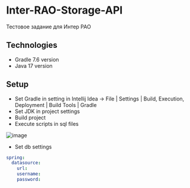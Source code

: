 # Inter-RAO-Storage-API
Тестовое задание для Интер РАО

## Technologies
* Gradle 7.6 version
* Java 17 version

## Setup
* Set Gradle in setting in Intellij Idea -> File | Settings | Build, Execution, Deployment | Build Tools | Gradle
* Set JDK in project settings
* Build project
* Execute scripts in sql files

![image](https://user-images.githubusercontent.com/60696068/215344057-1f0bdc3f-1a32-464e-925e-ba1d9456e8b1.png)

* Set db settings
```yaml
spring:
  datasource:
    url:
    username:
    password:
```
